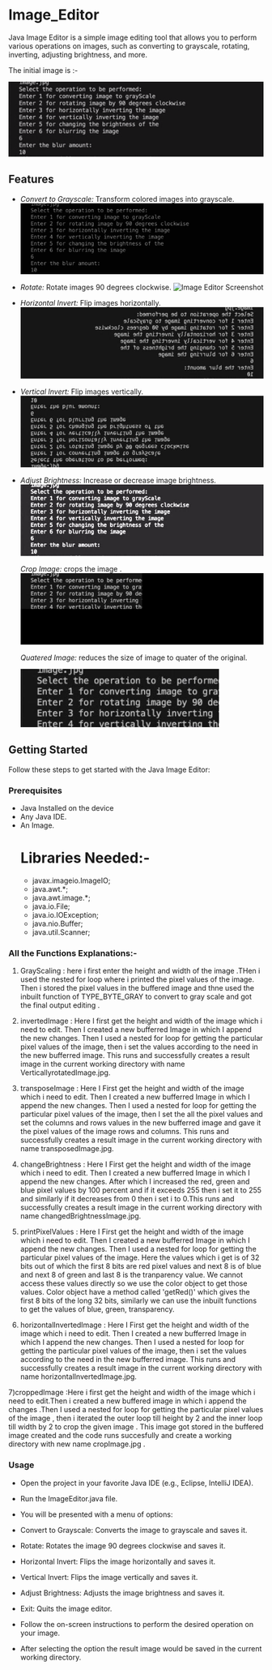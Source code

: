 # Image_Editor
Java Image Editor is a simple image editing tool that allows you to perform various operations on images, such as converting to grayscale, rotating, inverting, adjusting brightness, and more.

The initial image is :- 

![Image Editor Screenshot](image.jpg)

## Features

- *Convert to Grayscale:* Transform colored images into grayscale.
  ![Image Editor Screenshot](graScaleImage.jpg)

- *Rotate:* Rotate images 90 degrees clockwise.
  ![Image Editor Screenshot](transposeImage.jpg)

- *Horizontal Invert:* Flip images horizontally.
  ![Image Editor Screenshot](horizontalinvertImage.jpg)

- *Vertical Invert:* Flip images vertically.
  ![Image Editor Screenshot](invertImage.jpg)

- *Adjust Brightness:* Increase or decrease image brightness.
  ![Image Editor Screenshot](changedBrightnessImage.jpg)

  *Crop Image:* crops the image .
  ![Image Editor Screenshot](cropImage.jpg)

  *Quatered Image:*
   reduces the size of image to quater of the original.
  
  ![Image Editor Screenshot](quateredImage.jpg)


## Getting Started

Follow these steps to get started with the Java Image Editor:

### Prerequisites

- Java Installed on the device
- Any Java IDE.
- An Image.
  # Libraries Needed:-
  - javax.imageio.ImageIO;
  - java.awt.*;
  - java.awt.image.*;
  - java.io.File;
  - java.io.IOException;
  - java.nio.Buffer;
  - java.util.Scanner;
### All the Functions Explanations:-
1) GrayScaling : here i first enter the height and width of the image .THen i used the nested for loop where i printed the pixel values of the image. Then i stored the pixel values in the buffered image and thne used the inbuilt function of TYPE_BYTE_GRAY to convert to gray scale and got the final output editing .
   
2)  invertedImage : Here I first get the height and width of the image which i need to edit. Then I created a new bufferred Image in which I append the new changes. Then I used a nested for loop for getting the particular pixel values of the image, then i set the values according to the need in the new bufferred image. This runs and successfully creates a result image in the current working directory with name VerticallyrotatedImage.jpg.
   
3) transposeImage : Here I First get the height and width of the image which i need to edit. Then I created a new bufferred Image in which I append the new changes. Then I used a nested for loop for getting the particular pixel values of the image, then I set the all the pixel values and set the columns and rows values in the new bufferred image and gave it the pixel values of the image rows and columns. This runs and successfully creates a result image in the current working directory with name transposedImage.jpg.

4) changeBrightness : Here I First get the height and width of the image which i need to edit. Then I created a new bufferred Image in which I append the new changes. After which I increased the red, green and blue pixel values by 100 percent and if it exceeds 255 then i set it to 255 and similarly if it decreases from 0 then i set i to 0.This runs and successfully creates a result image in the current working directory with name changedBrightnessImage.jpg.   

5) printPixelValues : Here I First get the height and width of the image which i need to edit. Then I created a new bufferred Image in which I append the new changes. Then I used a nested for loop for getting the particular pixel values of the image. Here the values which i get is of 32 bits out of which the first 8 bits are red pixel values and next 8 is of blue and next 8 of green and last 8 is the tranparency value. We cannot access these values directly so we use the color object to get those values. Color object have a method called 'getRed()' which gives the first 8 bits of the long 32 bits, similarly we can use the inbuilt functions to get the values of blue, green, transparency.

6) horizontalInvertedImage : Here I First get the height and width of the image which i need to edit. Then I created a new bufferred Image in which I append the new changes. Then I used a nested for loop for getting the particular pixel values of the image, then i set the values according to the need in the new bufferred image. This runs and successfully creates a result image in the current working directory with name horizontalInvertedImage.jpg.

7)croppedImage :Here i first get the height and width of the image which i need to edit.Then i created a new buffered image in which i append the changes .Then I used a nested for loop for getting the particular pixel values of the image , then i iterated the outer loop till height by 2 and the inner loop till width by 2 to crop the given image . This image got stored in the buffered image created and the code runs succesfully and create a working directory with new name cropImage.jpg .


### Usage
- Open the project in your favorite Java IDE (e.g., Eclipse, IntelliJ IDEA).

- Run the ImageEditor.java file.
- You will be presented with a menu of options:
- Convert to Grayscale: Converts the image to grayscale and saves it.
- Rotate: Rotates the image 90 degrees clockwise and saves it.
- Horizontal Invert: Flips the image horizontally and saves it.
- Vertical Invert: Flips the image vertically and saves it.
- Adjust Brightness: Adjusts the image brightness and saves it.
- Exit: Quits the image editor.
- Follow the on-screen instructions to perform the desired operation on your image.
- After selecting the option the result image would be saved in the current working directory.


  

